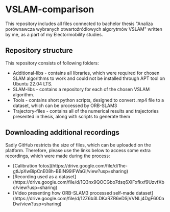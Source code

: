 # VSLAM-comparison
This repository includes all files connected to bachelor thesis "Analiza porównawcza wybranych otwartoźródłowych algorytmów VSLAM" written by me, as a part of my Electormobility studies.

## Repository structure
This repository consists of following folders:

<ul>
  <li>Additional-libs - contains all libraries, which were required for chosen SLAM algorithms to work and could not be installed through APT tool on Ubuntu 22.04 LTS. </li>
  <li>SLAM-libs - contains a repository for each of the chosen VSLAM algorithm.</li>
  <li>Tools - contains short python scripts, designed to convert .mp4 file to a dataset, which can be processed by ORB-SLAM3</li>
  <li>Trajectory-files - contains all of the numerical results and trajectories presented in thesis, along with scripts to generate them</li>
</ul>

## Downloading additional recordings

Sadly GitHub restricts the size of files, which can be uploaded on the platform. Therefore, please use the links below to access some extra recordings, which were made during the process:

<ul>
  <li>[Calibration fotos](https://drive.google.com/file/d/1he-gtlJpXwBipCnE08h-BBIN99lFWaGl/view?usp=sharing) </li>
  <li>[Recording used as a dataset](https://drive.google.com/file/d/1Q3nx9QOCGbo7dsq6XlFxfkxf9UzvfXbo/view?usp=sharing) </li>
  <li>[Video presenting how ORB-SLAM3 processed self-made dataset](https://drive.google.com/file/d/12Z6b3LDKaRZR6eDSjVVNLj4DgF600aDw/view?usp=sharing)</li>
</ul>
